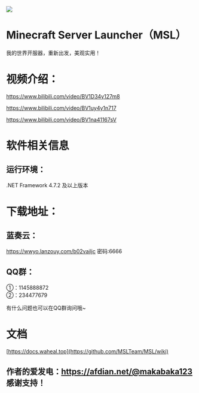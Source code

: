 <img src="https://www.waheal.top/assets/img/logo.ico">

# Minecraft Server Launcher（MSL）

我的世界开服器，重新出发，美观实用！

# 视频介绍：
https://www.bilibili.com/video/BV1D34y127m8

https://www.bilibili.com/video/BV1uy4y1n717

https://www.bilibili.com/video/BV1na41167sV

# 软件相关信息
## 运行环境： 
.NET Framework 4.7.2 及以上版本

# 下载地址：
## 蓝奏云：
https://wwyo.lanzouy.com/b02vailjc
密码:6666

## QQ群：
①：1145888872  
②：234477679

有什么问题也可以在QQ群询问哦~

# 文档
[https://docs.waheal.top](https://github.com/MSLTeam/MSL/wiki)

## 作者的爱发电：https://afdian.net/@makabaka123 感谢支持！
